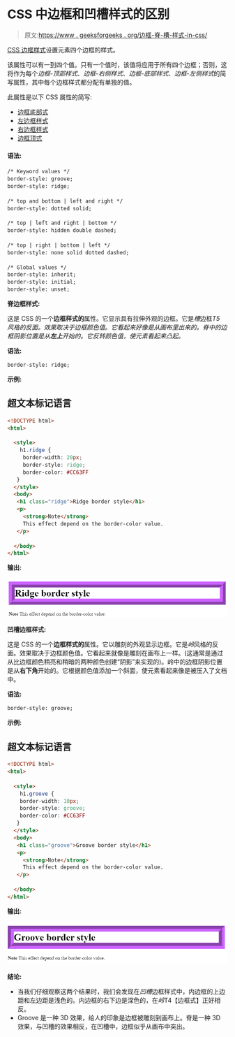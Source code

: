 # CSS 中边框和凹槽样式的区别

> 原文:[https://www . geeksforgeeks . org/边框-脊-槽-样式-in-css/](https://www.geeksforgeeks.org/difference-between-border-ridge-and-groove-styles-in-css/)

[CSS 边框样式](https://www.geeksforgeeks.org/css-border-style-property/)设置元素四个边框的样式。

该属性可以有一到四个值。只有一个值时，该值将应用于所有四个边框；否则，这将作为每个*边框-顶部样式*、*边框-右侧样式*、*边框-底部样式*、*边框-左侧样式*的简写属性，其中每个边框样式都分配有单独的值。

此属性是以下 CSS 属性的简写:

*   [边框底部式](https://www.geeksforgeeks.org/css-border-bottom-style-property/)
*   [左边框样式](https://www.geeksforgeeks.org/css-border-left-style-property/)
*   [右边框样式](https://www.geeksforgeeks.org/css-border-right-style-property/)
*   [边框顶式](https://www.geeksforgeeks.org/css-border-top-style-property/)

#### 语法:

```html
/* Keyword values */
border-style: groove;
border-style: ridge;

/* top and bottom | left and right */
border-style: dotted solid;

/* top | left and right | bottom */
border-style: hidden double dashed;

/* top | right | bottom | left */
border-style: none solid dotted dashed;

/* Global values */
border-style: inherit;
border-style: initial;
border-style: unset;
```

**脊边框样式:**

这是 CSS 的一个**边框样式的**属性。它显示具有拉伸外观的边框。它是*槽*边框*T5 风格的反面。效果取决于边框颜色值。它看起来好像是从画布里出来的。*脊*中的边框阴影位置是从**左上**开始的。它反转颜色值，使元素看起来凸起。*

**语法:**

```html
border-style: ridge; 
```

**示例:**

## 超文本标记语言

```html
<!DOCTYPE html>
<html>

  <style>
    h1.ridge {
     border-width: 20px;
     border-style: ridge; 
     border-color: #CC63FF
   }
  </style>
  <body>
   <h1 class="ridge">Ridge border style</h1>
   <p>
     <strong>Note</strong> 
     This effect depend on the border-color value.
   </p>

  </body>
</html>
```

**输出:**

![](img/9d1af77d0e4322d5c7bf42c9668ed615.png)

**凹槽边框样式:**

这是 CSS 的一个**边框样式的**属性。它以雕刻的外观显示边框。它是*岭*风格的反面。效果取决于边框颜色值。它看起来就像是雕刻在画布上一样。(这通常是通过从比边框颜色稍亮和稍暗的两种颜色创建“阴影”来实现的)。岭中的边框阴影位置是从**右下角**开始的。它根据颜色值添加一个斜面，使元素看起来像是被压入了文档中。

**语法:**

```html
border-style: groove;
```

**示例:**

## 超文本标记语言

```html
<!DOCTYPE html>
<html>

  <style>
    h1.groove {
    border-width: 10px;
    border-style: groove; 
    border-color: #CC63FF
   }
  </style>
  <body>
   <h1 class="groove">Groove border style</h1>
   <p>
     <strong>Note</strong> 
     This effect depend on the border-color value.
   </p>

  </body>
</html>
```

**输出:**

![](img/b804ee6886a45a35a4242429b8b688bb.png)

**结论:**

*   当我们仔细观察这两个结果时，我们会发现在*凹槽*边框样式中，内边框的上边距和左边距是浅色的。内边框的右下边是深色的，在*岭*T4【边框式】正好相反。
*   Groove 是一种 3D 效果，给人的印象是边框被雕刻到画布上。脊是一种 3D 效果，与凹槽的效果相反，在凹槽中，边框似乎从画布中突出。